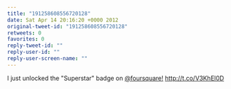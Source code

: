 ```yaml
---
title: "191258608556720128"
date: Sat Apr 14 20:16:20 +0000 2012
original-tweet-id: "191258608556720128"
retweets: 0
favorites: 0
reply-tweet-id: ""
reply-user-id: ""
reply-user-screen-name: ""
---
```

I just unlocked the "Superstar" badge on <a href="https://twitter.com/foursquare!">@foursquare!</a> http://t.co/V3KhEl0D
